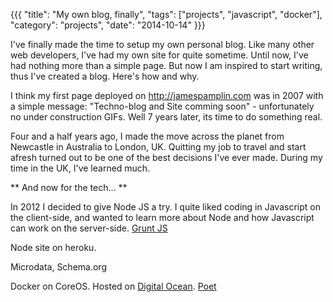 {{{
  "title": "My own blog, finally",
  "tags": ["projects", "javascript", "docker"],
  "category": "projects",
  "date": "2014-10-14"
}}}

I've finally made the time to setup my own personal blog. Like many other web developers, I've had my own site for quite sometime. Until now, I've had nothing more than a simple page. But now I am inspired to start writing, thus I've created a blog. Here's how and why.

I think my first page deployed on http://jamespamplin.com was in 2007 with a simple message: "Techno-blog and Site comming soon" - unfortunately no under construction GIFs. Well 7 years later, its time to do something real.

Four and a half years ago, I made the move across the planet from Newcastle in Australia to London, UK. Quitting my job to travel and start afresh turned out to be one of the best decisions I've ever made. During my time in the UK, I've learned much.

** And now for the tech... **

In 2012 I decided to give Node JS a try. I quite liked coding in Javascript on the client-side, and wanted to learn more about Node and how Javascript can work on the server-side. [Grunt JS](http://gruntjs.com/)

Node site on heroku.

Microdata, Schema.org

Docker on CoreOS. Hosted on [Digital Ocean](http://www.digitalocean.com/?refcode=c0a34dd866c3).
[Poet](http://jsantell.github.io/poet/)
